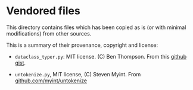 # Vendored files

This directory contains files which has been copied as is (or with minimal
modifications) from other sources.

This is a summary of their provenance, copyright and license:

  - `dataclass_typer.py`: MIT license. (C) Ben Thompson. From this [github gist](https://gist.github.com/tbenthompson/9db0452445451767b59f5cb0611ab483).

  - `untokenize.py`, MIT license, (C) Steven Myint. From [github.com/myint/untokenize](https://github.com/myint/untokenize/tree/2d7bcd60abd61e0b6a5c20bf42031b1bd51c3fcb)
